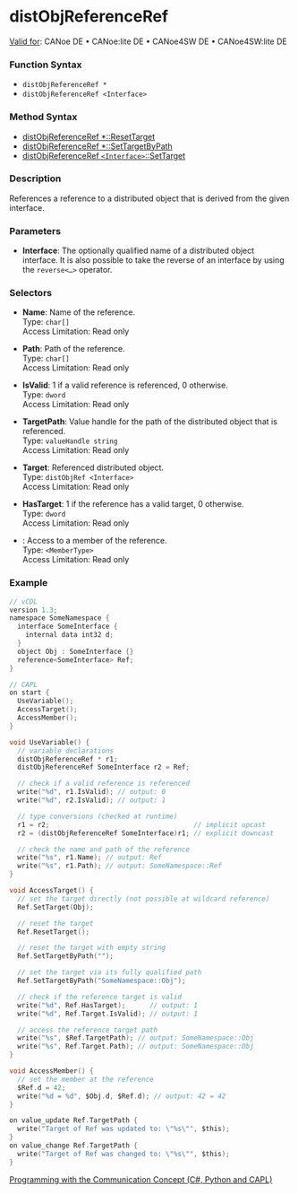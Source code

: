 # distObjReferenceRef

[Valid for](../../../Shared/FeatureAvailability.md): CANoe DE • CANoe:lite DE • CANoe4SW DE • CANoe4SW:lite DE

### Function Syntax

- `distObjReferenceRef *`
- `distObjReferenceRef <Interface>`

### Method Syntax

- [distObjReferenceRef *::ResetTarget](../Methods/CAPLfunctiondistObjReferenceRefResetTarget.md)
- [distObjReferenceRef *::SetTargetByPath](../Methods/CAPLfunctiondistObjReferenceRefSetTargetByPath.md)
- [distObjReferenceRef `<Interface>`::SetTarget](../Methods/CAPLfunctiondistObjReferenceRefSetTarget.md)

### Description

References a reference to a distributed object that is derived from the given interface.

### Parameters

- **Interface**: The optionally qualified name of a distributed object interface. It is also possible to take the reverse of an interface by using the `reverse<…>` operator.

### Selectors

- **Name**: Name of the reference.  
  Type: `char[]`  
  Access Limitation: Read only

- **Path**: Path of the reference.  
  Type: `char[]`  
  Access Limitation: Read only

- **IsValid**: 1 if a valid reference is referenced, 0 otherwise.  
  Type: `dword`  
  Access Limitation: Read only

- **TargetPath**: Value handle for the path of the distributed object that is referenced.  
  Type: `valueHandle string`  
  Access Limitation: Read only

- **Target**: Referenced distributed object.  
  Type: `distObjRef <Interface>`  
  Access Limitation: Read only

- **HasTarget**: 1 if the reference has a valid target, 0 otherwise.  
  Type: `dword`  
  Access Limitation: Read only

- **<Member Name>**: Access to a member of the reference.  
  Type: `<MemberType>`  
  Access Limitation: Read only

### Example

```c
// vCDL
version 1.3;
namespace SomeNamespace {
  interface SomeInterface {
    internal data int32 d;
  }
  object Obj : SomeInterface {}
  reference<SomeInterface> Ref;
}

// CAPL
on start {
  UseVariable();
  AccessTarget();
  AccessMember();
}

void UseVariable() {
  // variable declarations
  distObjReferenceRef * r1;
  distObjReferenceRef SomeInterface r2 = Ref;

  // check if a valid reference is referenced
  write("%d", r1.IsValid); // output: 0
  write("%d", r2.IsValid); // output: 1

  // type conversions (checked at runtime)
  r1 = r2;                                    // implicit upcast
  r2 = (distObjReferenceRef SomeInterface)r1; // explicit downcast

  // check the name and path of the reference
  write("%s", r1.Name); // output: Ref
  write("%s", r1.Path); // output: SomeNamespace::Ref
}

void AccessTarget() {
  // set the target directly (not possible at wildcard reference)
  Ref.SetTarget(Obj);

  // reset the target
  Ref.ResetTarget();

  // reset the target with empty string
  Ref.SetTargetByPath("");

  // set the target via its fully qualified path
  Ref.SetTargetByPath("SomeNamespace::Obj");

  // check if the reference target is valid
  write("%d", Ref.HasTarget);      // output: 1
  write("%d", Ref.Target.IsValid); // output: 1

  // access the reference target path
  write("%s", $Ref.TargetPath); // output: SomeNamespace::Obj
  write("%s", Ref.Target.Path); // output: SomeNamespace::Obj
}

void AccessMember() {
  // set the member at the reference
  $Ref.d = 42;
  write("%d = %d", $Obj.d, $Ref.d); // output: 42 = 42
}

on value_update Ref.TargetPath {
  write("Target of Ref was updated to: \"%s\"", $this);
}
on value_change Ref.TargetPath {
  write("Target of Ref was changed to: \"%s\"", $this);
}
```

[Programming with the Communication Concept (C#, Python and CAPL)](../../../CANoeCANalyzer/CommunicationConcept/Programming/CCP.md)
